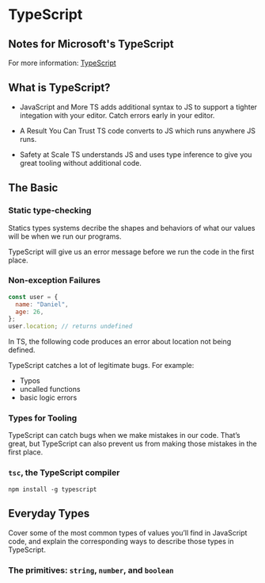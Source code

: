 # TypeScript

## Notes for Microsoft's TypeScript
For more information: [TypeScript](https://www.typescriptlang.org/) 

## What is TypeScript?

- JavaScript and More
    TS adds additional syntax to JS to support a tighter integation with your editor. Catch errors early in your editor. 

- A Result You Can Trust
    TS code converts to JS which runs anywhere JS runs.

- Safety at Scale
    TS understands JS and uses type inference to give you great tooling without additional code.

## The Basic

### Static type-checking

Statics types systems decribe the shapes and behaviors of what our values will be when we run our programs. 

TypeScript will give us an error message before we run the code in the first place.

### Non-exception Failures

```js
const user = {
  name: "Daniel",
  age: 26,
};
user.location; // returns undefined
```

In TS, the following code produces an error about location not being defined. 

TypeScript catches a lot of legitimate bugs. For example:
- Typos
- uncalled functions
- basic logic errors

### Types for Tooling

TypeScript can catch bugs when we make mistakes in our code. That’s great, but TypeScript can also prevent us from making those mistakes in the first place.

### `tsc`, the TypeScript compiler

`npm install -g typescript`

## Everyday Types

Cover some of the most common types of values you’ll find in JavaScript code, and explain the corresponding ways to describe those types in TypeScript.

### The primitives: `string`, `number`, and `boolean`

